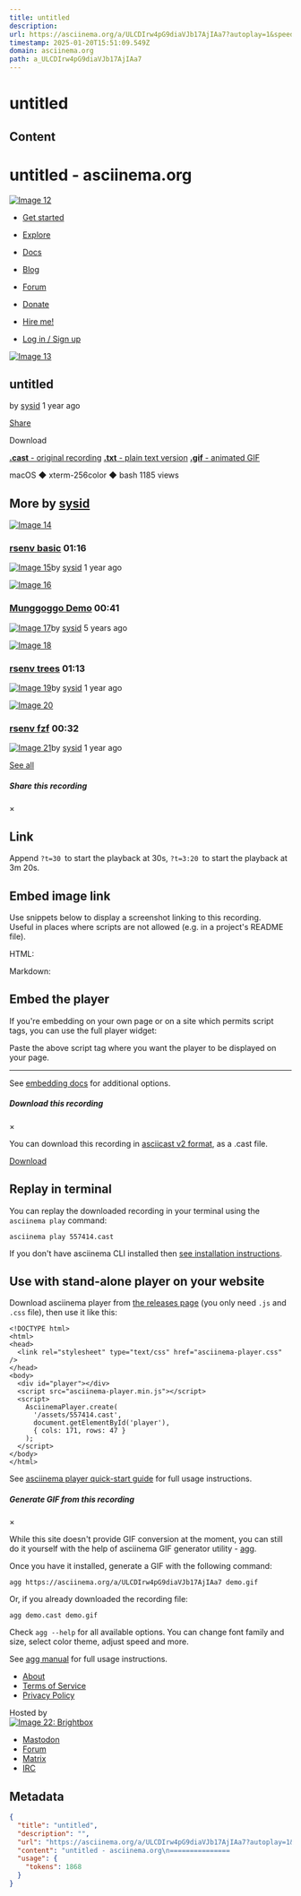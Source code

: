 ```yaml
---
title: untitled
description: 
url: https://asciinema.org/a/ULCDIrw4pG9diaVJb17AjIAa7?autoplay=1&speed=2
timestamp: 2025-01-20T15:51:09.549Z
domain: asciinema.org
path: a_ULCDIrw4pG9diaVJb17AjIAa7
---
```


# untitled



## Content

untitled - asciinema.org
===============                       

[![Image 12](https://asciinema.org/images/logo-red-949d10005bb389d1ae900a13b5ac53d7.svg?vsn=d)](https://asciinema.org/)

*   [Get started](https://docs.asciinema.org/getting-started/)
*   [Explore](https://asciinema.org/explore)
*   [Docs](https://docs.asciinema.org/)
*   [Blog](http://blog.asciinema.org/)
*   [Forum](https://discourse.asciinema.org/)
*   [Donate](https://docs.asciinema.org/donations/)

*   [Hire me!](https://docs.asciinema.org/consulting/)
*   [Log in / Sign up](https://asciinema.org/login/new)

[![Image 13](https://gravatar.com/avatar/9dc219450d30abc46874571cc7290ab5?s=128&d=retro)](https://asciinema.org/~sysid "sysid")

untitled
--------

by [sysid](https://asciinema.org/~sysid) 1 year ago

[Share](https://asciinema.org/a/ULCDIrw4pG9diaVJb17AjIAa7?autoplay=1&speed=2#)

Download

[**.cast** - original recording](https://asciinema.org/a/ULCDIrw4pG9diaVJb17AjIAa7?autoplay=1&speed=2#) [**.txt** - plain text version](https://asciinema.org/a/ULCDIrw4pG9diaVJb17AjIAa7?autoplay=1&speed=2#) [**.gif** - animated GIF](https://asciinema.org/a/ULCDIrw4pG9diaVJb17AjIAa7?autoplay=1&speed=2#)

macOS ◆ xterm-256color ◆ bash 1185 views

More by [sysid](https://asciinema.org/~sysid)
---------------------------------------------

[![Image 14](https://asciinema.org/a/605946.svg?f=t&v=387)](https://asciinema.org/a/605946)

### [rsenv basic](https://asciinema.org/a/605946) 01:16

 [![Image 15](https://gravatar.com/avatar/9dc219450d30abc46874571cc7290ab5?s=128&d=retro)](https://asciinema.org/~sysid "sysid")by [sysid](https://asciinema.org/~sysid) 1 year ago

[![Image 16](https://asciinema.org/a/278453.svg?f=t&v=26681095)](https://asciinema.org/a/278453)

### [Munggoggo Demo](https://asciinema.org/a/278453) 00:41

 [![Image 17](https://gravatar.com/avatar/9dc219450d30abc46874571cc7290ab5?s=128&d=retro)](https://asciinema.org/~sysid "sysid")by [sysid](https://asciinema.org/~sysid) 5 years ago

[![Image 18](https://asciinema.org/a/605950.svg?f=t&v=48)](https://asciinema.org/a/605950)

### [rsenv trees](https://asciinema.org/a/605950) 01:13

 [![Image 19](https://gravatar.com/avatar/9dc219450d30abc46874571cc7290ab5?s=128&d=retro)](https://asciinema.org/~sysid "sysid")by [sysid](https://asciinema.org/~sysid) 1 year ago

[![Image 20](https://asciinema.org/a/605951.svg?f=t&v=26)](https://asciinema.org/a/605951)

### [rsenv fzf](https://asciinema.org/a/605951) 00:32

 [![Image 21](https://gravatar.com/avatar/9dc219450d30abc46874571cc7290ab5?s=128&d=retro)](https://asciinema.org/~sysid "sysid")by [sysid](https://asciinema.org/~sysid) 1 year ago

[See all](https://asciinema.org/~sysid)

##### Share this recording

×

Link
----

Append `?t=30 `to start the playback at 30s, `?t=3:20 `to start the playback at 3m 20s.

Embed image link
----------------

Use snippets below to display a screenshot linking to this recording.  
Useful in places where scripts are not allowed (e.g. in a project's README file).

HTML:

Markdown:

Embed the player
----------------

If you're embedding on your own page or on a site which permits script tags, you can use the full player widget:

Paste the above script tag where you want the player to be displayed on your page.

* * *

See [embedding docs](https://docs.asciinema.org/manual/server/embedding/) for additional options.

##### Download this recording

×

You can download this recording in [asciicast v2 format](https://docs.asciinema.org/manual/asciicast/v2/), as a .cast file.

[Download](https://asciinema.org/a/ULCDIrw4pG9diaVJb17AjIAa7.cast?dl=1)

Replay in terminal
------------------

You can replay the downloaded recording in your terminal using the `asciinema play` command:

```
asciinema play 557414.cast
```

If you don't have asciinema CLI installed then [see installation instructions](https://docs.asciinema.org/manual/cli/installation/).

Use with stand-alone player on your website
-------------------------------------------

Download asciinema player from [the releases page](https://github.com/asciinema/asciinema-player/releases) (you only need `.js` and `.css` file), then use it like this:

```
<!DOCTYPE html>
<html>
<head>
  <link rel="stylesheet" type="text/css" href="asciinema-player.css" />
</head>
<body>
  <div id="player"></div>
  <script src="asciinema-player.min.js"></script>
  <script>
    AsciinemaPlayer.create(
      '/assets/557414.cast',
      document.getElementById('player'),
      { cols: 171, rows: 47 }
    );
  </script>
</body>
</html>
```

See [asciinema player quick-start guide](https://docs.asciinema.org/manual/player/quick-start/) for full usage instructions.

##### Generate GIF from this recording

×

While this site doesn't provide GIF conversion at the moment, you can still do it yourself with the help of asciinema GIF generator utility - [agg](https://docs.asciinema.org/manual/agg/).

Once you have it installed, generate a GIF with the following command:

```
agg https://asciinema.org/a/ULCDIrw4pG9diaVJb17AjIAa7 demo.gif
```

Or, if you already downloaded the recording file:

```
agg demo.cast demo.gif
```

Check `agg --help` for all available options. You can change font family and size, select color theme, adjust speed and more.

See [agg manual](https://docs.asciinema.org/manual/agg/usage/) for full usage instructions.

*   [About](https://asciinema.org/about)
*   [Terms of Service](https://asciinema.org/tos)
*   [Privacy Policy](https://asciinema.org/privacy)

Hosted by  
[![Image 22: Brightbox](https://asciinema.org/images/brightbox-logo-b0ab73f337fec86f974084cf3b2626eb.svg?vsn=d)](https://www.brightbox.com/)

*   [Mastodon](https://fosstodon.org/@asciinema "Follow asciinema on Mastodon")
*   [Forum](https://discourse.asciinema.org/ "Join asciinema community discussions")
*   [Matrix](https://matrix.to/#/#asciinema:matrix.org "Join asciinema Matrix room")
*   [IRC](https://web.libera.chat/#asciinema "Join asciinema IRC channel")

## Metadata

```json
{
  "title": "untitled",
  "description": "",
  "url": "https://asciinema.org/a/ULCDIrw4pG9diaVJb17AjIAa7?autoplay=1&speed=2",
  "content": "untitled - asciinema.org\n===============                       \n\n[![Image 12](https://asciinema.org/images/logo-red-949d10005bb389d1ae900a13b5ac53d7.svg?vsn=d)](https://asciinema.org/)\n\n*   [Get started](https://docs.asciinema.org/getting-started/)\n*   [Explore](https://asciinema.org/explore)\n*   [Docs](https://docs.asciinema.org/)\n*   [Blog](http://blog.asciinema.org/)\n*   [Forum](https://discourse.asciinema.org/)\n*   [Donate](https://docs.asciinema.org/donations/)\n\n*   [Hire me!](https://docs.asciinema.org/consulting/)\n*   [Log in / Sign up](https://asciinema.org/login/new)\n\n[![Image 13](https://gravatar.com/avatar/9dc219450d30abc46874571cc7290ab5?s=128&d=retro)](https://asciinema.org/~sysid \"sysid\")\n\nuntitled\n--------\n\nby [sysid](https://asciinema.org/~sysid) 1 year ago\n\n[Share](https://asciinema.org/a/ULCDIrw4pG9diaVJb17AjIAa7?autoplay=1&speed=2#)\n\nDownload\n\n[**.cast** - original recording](https://asciinema.org/a/ULCDIrw4pG9diaVJb17AjIAa7?autoplay=1&speed=2#) [**.txt** - plain text version](https://asciinema.org/a/ULCDIrw4pG9diaVJb17AjIAa7?autoplay=1&speed=2#) [**.gif** - animated GIF](https://asciinema.org/a/ULCDIrw4pG9diaVJb17AjIAa7?autoplay=1&speed=2#)\n\nmacOS ◆ xterm-256color ◆ bash 1185 views\n\nMore by [sysid](https://asciinema.org/~sysid)\n---------------------------------------------\n\n[![Image 14](https://asciinema.org/a/605946.svg?f=t&v=387)](https://asciinema.org/a/605946)\n\n### [rsenv basic](https://asciinema.org/a/605946) 01:16\n\n [![Image 15](https://gravatar.com/avatar/9dc219450d30abc46874571cc7290ab5?s=128&d=retro)](https://asciinema.org/~sysid \"sysid\")by [sysid](https://asciinema.org/~sysid) 1 year ago\n\n[![Image 16](https://asciinema.org/a/278453.svg?f=t&v=26681095)](https://asciinema.org/a/278453)\n\n### [Munggoggo Demo](https://asciinema.org/a/278453) 00:41\n\n [![Image 17](https://gravatar.com/avatar/9dc219450d30abc46874571cc7290ab5?s=128&d=retro)](https://asciinema.org/~sysid \"sysid\")by [sysid](https://asciinema.org/~sysid) 5 years ago\n\n[![Image 18](https://asciinema.org/a/605950.svg?f=t&v=48)](https://asciinema.org/a/605950)\n\n### [rsenv trees](https://asciinema.org/a/605950) 01:13\n\n [![Image 19](https://gravatar.com/avatar/9dc219450d30abc46874571cc7290ab5?s=128&d=retro)](https://asciinema.org/~sysid \"sysid\")by [sysid](https://asciinema.org/~sysid) 1 year ago\n\n[![Image 20](https://asciinema.org/a/605951.svg?f=t&v=26)](https://asciinema.org/a/605951)\n\n### [rsenv fzf](https://asciinema.org/a/605951) 00:32\n\n [![Image 21](https://gravatar.com/avatar/9dc219450d30abc46874571cc7290ab5?s=128&d=retro)](https://asciinema.org/~sysid \"sysid\")by [sysid](https://asciinema.org/~sysid) 1 year ago\n\n[See all](https://asciinema.org/~sysid)\n\n##### Share this recording\n\n×\n\nLink\n----\n\nAppend `?t=30 `to start the playback at 30s, `?t=3:20 `to start the playback at 3m 20s.\n\nEmbed image link\n----------------\n\nUse snippets below to display a screenshot linking to this recording.  \nUseful in places where scripts are not allowed (e.g. in a project's README file).\n\nHTML:\n\nMarkdown:\n\nEmbed the player\n----------------\n\nIf you're embedding on your own page or on a site which permits script tags, you can use the full player widget:\n\nPaste the above script tag where you want the player to be displayed on your page.\n\n* * *\n\nSee [embedding docs](https://docs.asciinema.org/manual/server/embedding/) for additional options.\n\n##### Download this recording\n\n×\n\nYou can download this recording in [asciicast v2 format](https://docs.asciinema.org/manual/asciicast/v2/), as a .cast file.\n\n[Download](https://asciinema.org/a/ULCDIrw4pG9diaVJb17AjIAa7.cast?dl=1)\n\nReplay in terminal\n------------------\n\nYou can replay the downloaded recording in your terminal using the `asciinema play` command:\n\n```\nasciinema play 557414.cast\n```\n\nIf you don't have asciinema CLI installed then [see installation instructions](https://docs.asciinema.org/manual/cli/installation/).\n\nUse with stand-alone player on your website\n-------------------------------------------\n\nDownload asciinema player from [the releases page](https://github.com/asciinema/asciinema-player/releases) (you only need `.js` and `.css` file), then use it like this:\n\n```\n<!DOCTYPE html>\n<html>\n<head>\n  <link rel=\"stylesheet\" type=\"text/css\" href=\"asciinema-player.css\" />\n</head>\n<body>\n  <div id=\"player\"></div>\n  <script src=\"asciinema-player.min.js\"></script>\n  <script>\n    AsciinemaPlayer.create(\n      '/assets/557414.cast',\n      document.getElementById('player'),\n      { cols: 171, rows: 47 }\n    );\n  </script>\n</body>\n</html>\n```\n\nSee [asciinema player quick-start guide](https://docs.asciinema.org/manual/player/quick-start/) for full usage instructions.\n\n##### Generate GIF from this recording\n\n×\n\nWhile this site doesn't provide GIF conversion at the moment, you can still do it yourself with the help of asciinema GIF generator utility - [agg](https://docs.asciinema.org/manual/agg/).\n\nOnce you have it installed, generate a GIF with the following command:\n\n```\nagg https://asciinema.org/a/ULCDIrw4pG9diaVJb17AjIAa7 demo.gif\n```\n\nOr, if you already downloaded the recording file:\n\n```\nagg demo.cast demo.gif\n```\n\nCheck `agg --help` for all available options. You can change font family and size, select color theme, adjust speed and more.\n\nSee [agg manual](https://docs.asciinema.org/manual/agg/usage/) for full usage instructions.\n\n*   [About](https://asciinema.org/about)\n*   [Terms of Service](https://asciinema.org/tos)\n*   [Privacy Policy](https://asciinema.org/privacy)\n\nHosted by  \n[![Image 22: Brightbox](https://asciinema.org/images/brightbox-logo-b0ab73f337fec86f974084cf3b2626eb.svg?vsn=d)](https://www.brightbox.com/)\n\n*   [Mastodon](https://fosstodon.org/@asciinema \"Follow asciinema on Mastodon\")\n*   [Forum](https://discourse.asciinema.org/ \"Join asciinema community discussions\")\n*   [Matrix](https://matrix.to/#/#asciinema:matrix.org \"Join asciinema Matrix room\")\n*   [IRC](https://web.libera.chat/#asciinema \"Join asciinema IRC channel\")",
  "usage": {
    "tokens": 1868
  }
}
```
